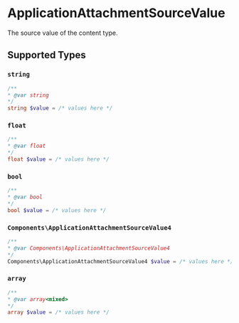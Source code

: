 # ApplicationAttachmentSourceValue

The source value of the content type.


## Supported Types

### `string`

```php
/**
* @var string
*/
string $value = /* values here */
```

### `float`

```php
/**
* @var float
*/
float $value = /* values here */
```

### `bool`

```php
/**
* @var bool
*/
bool $value = /* values here */
```

### `Components\ApplicationAttachmentSourceValue4`

```php
/**
* @var Components\ApplicationAttachmentSourceValue4
*/
Components\ApplicationAttachmentSourceValue4 $value = /* values here */
```

### `array`

```php
/**
* @var array<mixed>
*/
array $value = /* values here */
```

